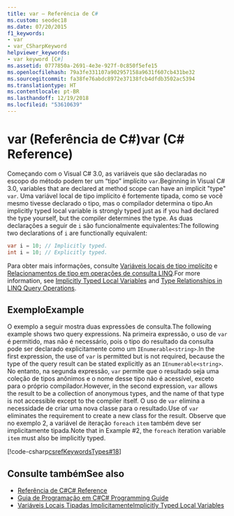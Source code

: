 ```yaml
---
title: var – Referência de C#
ms.custom: seodec18
ms.date: 07/20/2015
f1_keywords:
- var
- var_CSharpKeyword
helpviewer_keywords:
- var keyword [C#]
ms.assetid: 0777850a-2691-4e3e-927f-0c850f5efe15
ms.openlocfilehash: 79a3fe331107a902957158a9631f607cb431be32
ms.sourcegitcommit: fa38fe76abdc8972e37138fcb4dfdb3502ac5394
ms.translationtype: HT
ms.contentlocale: pt-BR
ms.lasthandoff: 12/19/2018
ms.locfileid: "53610639"
---
```

# <a name="var-c-reference"></a><span data-ttu-id="844f0-102">var (Referência de C#)</span><span class="sxs-lookup"><span data-stu-id="844f0-102">var (C# Reference)</span></span>

<span data-ttu-id="844f0-103">Começando com o Visual C# 3.0, as variáveis que são declaradas no escopo do método podem ter um “tipo” implícito `var`.</span><span class="sxs-lookup"><span data-stu-id="844f0-103">Beginning in Visual C# 3.0, variables that are declared at method scope can have an implicit "type" `var`.</span></span> <span data-ttu-id="844f0-104">Uma variável local de tipo implícito é fortemente tipada, como se você mesmo tivesse declarado o tipo, mas o compilador determina o tipo.</span><span class="sxs-lookup"><span data-stu-id="844f0-104">An implicitly typed local variable is strongly typed just as if you had declared the type yourself, but the compiler determines the type.</span></span> <span data-ttu-id="844f0-105">As duas declarações a seguir de `i` são funcionalmente equivalentes:</span><span class="sxs-lookup"><span data-stu-id="844f0-105">The following two declarations of `i` are functionally equivalent:</span></span>

```csharp
var i = 10; // Implicitly typed.
int i = 10; // Explicitly typed.
```

<span data-ttu-id="844f0-106">Para obter mais informações, consulte [Variáveis locais de tipo implícito](../../programming-guide/classes-and-structs/implicitly-typed-local-variables.md) e [Relacionamentos de tipo em operações de consulta LINQ](../../programming-guide/concepts/linq/type-relationships-in-linq-query-operations.md).</span><span class="sxs-lookup"><span data-stu-id="844f0-106">For more information, see [Implicitly Typed Local Variables](../../programming-guide/classes-and-structs/implicitly-typed-local-variables.md) and [Type Relationships in LINQ Query Operations](../../programming-guide/concepts/linq/type-relationships-in-linq-query-operations.md).</span></span>

## <a name="example"></a><span data-ttu-id="844f0-107">Exemplo</span><span class="sxs-lookup"><span data-stu-id="844f0-107">Example</span></span>

<span data-ttu-id="844f0-108">O exemplo a seguir mostra duas expressões de consulta.</span><span class="sxs-lookup"><span data-stu-id="844f0-108">The following example shows two query expressions.</span></span> <span data-ttu-id="844f0-109">Na primeira expressão, o uso de `var` é permitido, mas não é necessário, pois o tipo do resultado da consulta pode ser declarado explicitamente como um `IEnumerable<string>`.</span><span class="sxs-lookup"><span data-stu-id="844f0-109">In the first expression, the use of `var` is permitted but is not required, because the type of the query result can be stated explicitly as an `IEnumerable<string>`.</span></span> <span data-ttu-id="844f0-110">No entanto, na segunda expressão, `var` permite que o resultado seja uma coleção de tipos anônimos e o nome desse tipo não é acessível, exceto para o próprio compilador.</span><span class="sxs-lookup"><span data-stu-id="844f0-110">However, in the second expression, `var` allows the result to be a collection of anonymous types, and the name of that type is not accessible except to the compiler itself.</span></span> <span data-ttu-id="844f0-111">O uso de `var` elimina a necessidade de criar uma nova classe para o resultado.</span><span class="sxs-lookup"><span data-stu-id="844f0-111">Use of `var` eliminates the requirement to create a new class for the result.</span></span> <span data-ttu-id="844f0-112">Observe que no exemplo 2, a variável de iteração `foreach` `item` também deve ser implicitamente tipada.</span><span class="sxs-lookup"><span data-stu-id="844f0-112">Note that in Example #2, the `foreach` iteration variable `item` must also be implicitly typed.</span></span>

[!code-csharp[csrefKeywordsTypes#18](~/samples/snippets/csharp/VS_Snippets_VBCSharp/csrefKeywordsTypes/CS/keywordsTypes.cs#18)]

## <a name="see-also"></a><span data-ttu-id="844f0-113">Consulte também</span><span class="sxs-lookup"><span data-stu-id="844f0-113">See also</span></span>

- [<span data-ttu-id="844f0-114">Referência de C#</span><span class="sxs-lookup"><span data-stu-id="844f0-114">C# Reference</span></span>](../index.md)
- [<span data-ttu-id="844f0-115">Guia de Programação em C#</span><span class="sxs-lookup"><span data-stu-id="844f0-115">C# Programming Guide</span></span>](../../programming-guide/index.md)
- [<span data-ttu-id="844f0-116">Variáveis Locais Tipadas Implicitamente</span><span class="sxs-lookup"><span data-stu-id="844f0-116">Implicitly Typed Local Variables</span></span>](../../programming-guide/classes-and-structs/implicitly-typed-local-variables.md)